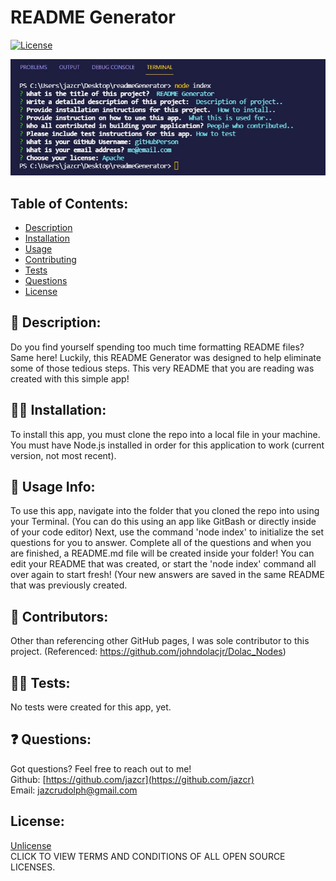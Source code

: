 
# README Generator

[![License](https://img.shields.io/badge/License-Unlicense%20-blue.svg)](https://opensource.org/licenses/Unlicense)

![Screenshot of CLI](https://github.com/jazcr/README_Generator/blob/35bff63a9cc7b09c176bf751953c40268d3b9ec6/images/Capture.JPG)

## Table of Contents: 

*  [Description](#Description)
*  [Installation](#Install)
*  [Usage](#Usage)
*  [Contributing](#Contributing)
*  [Tests](#Tests)
*  [Questions](#Questions)
*  [License](#License)

## :scroll: Description: 

Do you find yourself spending too much time formatting README files? Same here! Luckily, this README Generator was designed to help eliminate some of those tedious steps. This very README that you are reading was created with this simple app! 

## :man_mechanic: Installation:

To install this app, you must clone the repo into a local file in your machine. You must have Node.js installed in order for this application to work (current version, not most recent).

## :book: Usage Info:

To use this app, navigate into the folder that you cloned the repo into using your Terminal. (You can do this using an app like GitBash or directly inside of your code editor) Next, use the command 'node index' to initialize the set questions for you to answer. Complete all of the questions and when you are finished, a README.md file will be created inside your folder! You can edit your README that was created, or start the 'node index' command all over again to start fresh! (Your new answers are saved in the same README that was previously created.

## :couple: Contributors:

Other than referencing other GitHub pages, I was sole contributor to this project. (Referenced: https://github.com/johndolacjr/Dolac_Nodes)

## :woman_scientist: Tests:

No tests were created for this app, yet.

## ❓ Questions:

Got questions? Feel free to reach out to me!<br>
Github: [https://github.com/jazcr](https://github.com/jazcr)<br>
Email: [jazcrudolph@gmail.com](jazcrudolph@gmail.com)

## License:
[Unlicense](https://opensource.org/licenses)<br>
CLICK TO VIEW TERMS AND CONDITIONS OF ALL OPEN SOURCE LICENSES.


